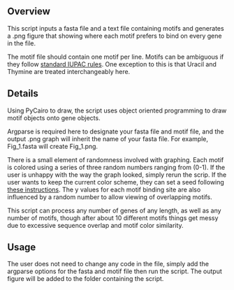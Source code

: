 ## **Overview**

This script inputs a fasta file and a text file containing motifs and generates a .png figure that showing where each motif prefers to bind on every gene in the file. 
<br>

The motif file should contain one motif per line. Motifs can be ambiguous if they follow [standard IUPAC rules](https://en.wikipedia.org/wiki/Nucleic_acid_notation). One exception to this is that Uracil and Thymine are treated interchangeably here.
<br>

## **Details**

Using PyCairo to draw, the script uses object oriented programming to draw motif objects onto gene objects. 

Argparse is required here to designate your fasta file and motif file, and the output .png graph will inherit the name of your fasta file. For example, Fig_1.fasta will create Fig_1.png.

There is a small element of randomness involved with graphing. Each motif is colored using a series of three random numbers ranging from (0-1). If the user is unhappy with the way the graph looked, simply rerun the scrip. If the user wants to keep the current color scheme, they can set a seed following [these instructions](https://docs.python.org/3/library/random.html). The y values for each motif binding site are also influenced by a random number to allow viewing of overlapping motifs.
<br>

This script can process any number of genes of any length, as well as any number of motifs, though after about 10 different motifs things get messy due to excessive sequence overlap and motif color similarity.
<br>

## **Usage**

The user does not need to change any code in the file, simply add the argparse options for the fasta and motif file then run the script. The output figure will be added to the folder containing the script.
<br>
